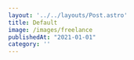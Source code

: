 ```yaml
---
layout: '../../layouts/Post.astro'
title: Default
image: /images/freelance
publishedAt: "2021-01-01"
category: ''
---
```

